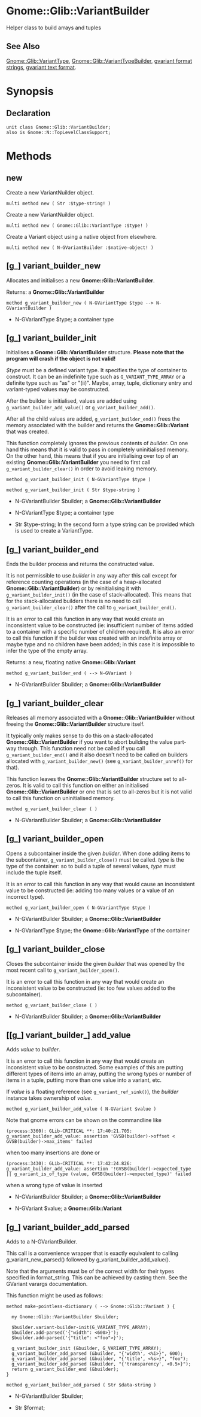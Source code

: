 Gnome::Glib::VariantBuilder
===========================

Helper class to build arrays and tuples

See Also
--------

[Gnome::Glib::VariantType](VariantType.html), [Gnome::Glib::VariantTypeBuilder](VariantTypeBuilder.html), [gvariant format strings](https://developer.gnome.org/glib/stable/gvariant-format-strings.html), [gvariant text format](https://developer.gnome.org/glib/stable/gvariant-text.html).

Synopsis
========

Declaration
-----------

    unit class Gnome::Glib::VariantBuilder;
    also is Gnome::N::TopLevelClassSupport;

Methods
=======

new
---

Create a new VariantNuilder object.

    multi method new ( Str :$type-string! )

Create a new VariantNuilder object.

    multi method new ( Gnome::Glib::VariantType :$type! )

Create a Variant object using a native object from elsewhere.

    multi method new ( N-GVariantBuilder :$native-object! )

[g_] variant_builder_new
------------------------

Allocates and initialises a new **Gnome::Glib::VariantBuilder**.

Returns: a **Gnome::Glib::VariantBuilder**

    method g_variant_builder_new ( N-GVariantType $type --> N-GVariantBuilder )

  * N-GVariantType $type; a container type

[g_] variant_builder_init
-------------------------

Initialises a **Gnome::Glib::VariantBuilder** structure. **Please note that the program will crash if the object is not valid!**

*$type* must be a defined variant type. It specifies the type of container to construct. It can be an indefinite type such as `G_VARIANT_TYPE_ARRAY` or a definite type such as "as" or "(ii)". Maybe, array, tuple, dictionary entry and variant-typed values may be constructed.

After the builder is initialised, values are added using `g_variant_builder_add_value()` or `g_variant_builder_add()`.

After all the child values are added, `g_variant_builder_end()` frees the memory associated with the builder and returns the **Gnome::Glib::Variant** that was created.

This function completely ignores the previous contents of *builder*. On one hand this means that it is valid to pass in completely uninitialised memory. On the other hand, this means that if you are initialising over top of an existing **Gnome::Glib::VariantBuilder** you need to first call `g_variant_builder_clear()` in order to avoid leaking memory.

    method g_variant_builder_init ( N-GVariantType $type )

    method g_variant_builder_init ( Str $type-string )

  * N-GVariantBuilder $builder; a **Gnome::Glib::VariantBuilder**

  * N-GVariantType $type; a container type

  * Str $type-string; In the second form a type string can be provided which is used to create a VariantType.

[g_] variant_builder_end
------------------------

Ends the builder process and returns the constructed value.

It is not permissible to use *builder* in any way after this call except for reference counting operations (in the case of a heap-allocated **Gnome::Glib::VariantBuilder**) or by reinitialising it with `g_variant_builder_init()` (in the case of stack-allocated). This means that for the stack-allocated builders there is no need to call `g_variant_builder_clear()` after the call to `g_variant_builder_end()`.

It is an error to call this function in any way that would create an inconsistent value to be constructed (ie: insufficient number of items added to a container with a specific number of children required). It is also an error to call this function if the builder was created with an indefinite array or maybe type and no children have been added; in this case it is impossible to infer the type of the empty array.

Returns: a new, floating native **Gnome::Glib::Variant**

    method g_variant_builder_end ( --> N-GVariant )

  * N-GVariantBuilder $builder; a **Gnome::Glib::VariantBuilder**

[g_] variant_builder_clear
--------------------------

Releases all memory associated with a **Gnome::Glib::VariantBuilder** without freeing the **Gnome::Glib::VariantBuilder** structure itself.

It typically only makes sense to do this on a stack-allocated **Gnome::Glib::VariantBuilder** if you want to abort building the value part-way through. This function need not be called if you call `g_variant_builder_end()` and it also doesn't need to be called on builders allocated with `g_variant_builder_new()` (see `g_variant_builder_unref()` for that).

This function leaves the **Gnome::Glib::VariantBuilder** structure set to all-zeros. It is valid to call this function on either an initialised **Gnome::Glib::VariantBuilder** or one that is set to all-zeros but it is not valid to call this function on uninitialised memory.

    method g_variant_builder_clear ( )

  * N-GVariantBuilder $builder; a **Gnome::Glib::VariantBuilder**

[g_] variant_builder_open
-------------------------

Opens a subcontainer inside the given *builder*. When done adding items to the subcontainer, `g_variant_builder_close()` must be called. *type* is the type of the container: so to build a tuple of several values, *type* must include the tuple itself.

It is an error to call this function in any way that would cause an inconsistent value to be constructed (ie: adding too many values or a value of an incorrect type).

    method g_variant_builder_open ( N-GVariantType $type )

  * N-GVariantBuilder $builder; a **Gnome::Glib::VariantBuilder**

  * N-GVariantType $type; the **Gnome::Glib::VariantType** of the container

[g_] variant_builder_close
--------------------------

Closes the subcontainer inside the given *builder* that was opened by the most recent call to `g_variant_builder_open()`.

It is an error to call this function in any way that would create an inconsistent value to be constructed (ie: too few values added to the subcontainer).

    method g_variant_builder_close ( )

  * N-GVariantBuilder $builder; a **Gnome::Glib::VariantBuilder**

[[g_] variant_builder_] add_value
---------------------------------

Adds *value* to *builder*.

It is an error to call this function in any way that would create an inconsistent value to be constructed. Some examples of this are putting different types of items into an array, putting the wrong types or number of items in a tuple, putting more than one value into a variant, etc.

If *value* is a floating reference (see `g_variant_ref_sink()`), the *builder* instance takes ownership of *value*.

    method g_variant_builder_add_value ( N-GVariant $value )

Note that gnome errors can be shown on the commandline like

    (process:3360): GLib-CRITICAL **: 17:40:21.705: g_variant_builder_add_value: assertion 'GVSB(builder)->offset < GVSB(builder)->max_items' failed

when too many insertions are done or

    (process:3430): GLib-CRITICAL **: 17:42:24.826: g_variant_builder_add_value: assertion '!GVSB(builder)->expected_type || g_variant_is_of_type (value, GVSB(builder)->expected_type)' failed

when a wrong type of value is inserted

  * N-GVariantBuilder $builder; a **Gnome::Glib::VariantBuilder**

  * N-GVariant $value; a **Gnome::Glib::Variant**

[g_] variant_builder_add_parsed
-------------------------------

Adds to a N-GVariantBuilder.

This call is a convenience wrapper that is exactly equivalent to calling g_variant_new_parsed() followed by g_variant_builder_add_value().

Note that the arguments must be of the correct width for their types specified in format_string. This can be achieved by casting them. See the GVariant varargs documentation.

This function might be used as follows:

    method make-pointless-dictionary ( --> Gnome::Glib::Variant ) {

      my Gnome::Glib::VariantBuilder $builder;

      $builder.variant-builder-init(G_VARIANT_TYPE_ARRAY);
      $builder.add-parsed('{"width": <600>}');
      $builder.add-parsed('{"title": <"foo">}');

      g_variant_builder_init (&builder, G_VARIANT_TYPE_ARRAY);
      g_variant_builder_add_parsed (&builder, "{'width', <%i>}", 600);
      g_variant_builder_add_parsed (&builder, "{'title', <%s>}", "foo");
      g_variant_builder_add_parsed (&builder, "{'transparency', <0.5>}");
      return g_variant_builder_end (&builder);
    }

    method g_variant_builder_add_parsed ( Str $data-string )

  * N-GVariantBuilder $builder;

  * Str $format;

